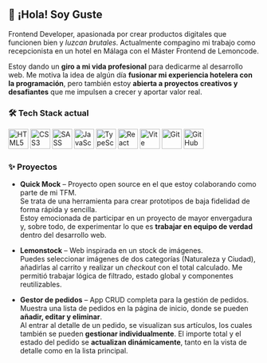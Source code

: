## 👋 ¡Hola! Soy Guste

Frontend Developer, apasionada por crear productos digitales que funcionen bien y *luzcan brutales*. Actualmente compagino mi trabajo como recepcionista en un hotel en Málaga con el Máster Frontend de Lemoncode.

Estoy dando un **giro a mi vida profesional** para dedicarme al desarrollo web. Me motiva la idea de algún día **fusionar mi experiencia hotelera con la programación**, pero también estoy **abierta a proyectos creativos y desafiantes** que me impulsen a crecer y aportar valor real.

### 🛠️ **Tech Stack actual**

<p align="left">
  <img src="https://cdn.jsdelivr.net/gh/devicons/devicon/icons/html5/html5-original.svg" height="40" alt="HTML5" />
  <img src="https://cdn.jsdelivr.net/gh/devicons/devicon/icons/css3/css3-original.svg" height="40" alt="CSS3" />
  <img src="https://cdn.jsdelivr.net/gh/devicons/devicon/icons/sass/sass-original.svg" height="40" alt="SASS" />
  <img src="https://cdn.jsdelivr.net/gh/devicons/devicon/icons/javascript/javascript-original.svg" height="40" alt="JavaScript" />
  <img src="https://cdn.jsdelivr.net/gh/devicons/devicon/icons/typescript/typescript-original.svg" height="40" alt="TypeScript" />
  <img src="https://cdn.jsdelivr.net/gh/devicons/devicon/icons/react/react-original.svg" height="40" alt="React" />
  <img src="https://cdn.jsdelivr.net/gh/devicons/devicon/icons/vite/vite-original.svg" height="40" alt="Vite" />
  <img src="https://cdn.jsdelivr.net/gh/devicons/devicon/icons/git/git-original.svg" height="40" alt="Git" />
  <img src="https://cdn.jsdelivr.net/gh/devicons/devicon/icons/github/github-original.svg" height="40" alt="GitHub" />
</p>

### ✨ **Proyectos**

- **Quick Mock** – Proyecto open source en el que estoy colaborando como parte de mi TFM.  
  Se trata de una herramienta para crear prototipos de baja fidelidad de forma rápida y sencilla.  
  Estoy emocionada de participar en un proyecto de mayor envergadura y, sobre todo, de experimentar lo que es **trabajar en equipo de verdad** dentro del desarrollo web.

- **Lemonstock** – Web inspirada en un stock de imágenes.  
  Puedes seleccionar imágenes de dos categorías (Naturaleza y Ciudad), añadirlas al carrito y realizar un *checkout* con el total calculado. Me permitió trabajar lógica de filtrado, estado global y componentes reutilizables.

- **Gestor de pedidos** – App CRUD completa para la gestión de pedidos.  
  Muestra una lista de pedidos en la página de inicio, donde se pueden **añadir, editar y eliminar**.  
  Al entrar al detalle de un pedido, se visualizan sus artículos, los cuales también se pueden **gestionar individualmente**. El importe total y el estado del pedido se **actualizan dinámicamente**, tanto en la vista de detalle como en la lista principal.  
